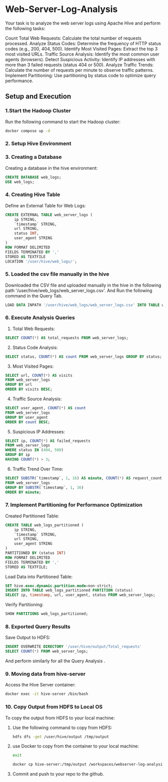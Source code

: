 # Web-Server-Log-Analysis

Your task is to analyze the web server logs using Apache Hive and perform the following tasks:

Count Total Web Requests: Calculate the total number of requests processed.
Analyze Status Codes: Determine the frequency of HTTP status codes (e.g., 200, 404, 500).
Identify Most Visited Pages: Extract the top 3 most visited URLs.
Traffic Source Analysis: Identify the most common user agents (browsers).
Detect Suspicious Activity: Identify IP addresses with more than 3 failed requests (status 404 or 500).
Analyze Traffic Trends: Calculate the number of requests per minute to observe traffic patterns.
Implement Partitioning: Use partitioning by status code to optimize query performance.

## Setup and Execution

### 1.**Start the Hadoop Cluster**

Run the following command to start the Hadoop cluster:

```bash
docker compose up -d
```

### 2. **Setup Hive Environment**

### 3. **Creating a Database**

Creating a database in the hive environment:

```sql
CREATE DATABASE web_logs;
USE web_logs;
```

### 4. **Creating Hive Table**

Define an External Table for Web Logs:

```sql
CREATE EXTERNAL TABLE web_server_logs (
    ip STRING,
    `timestamp` STRING,
    url STRING,
    status INT,
    user_agent STRING
)
ROW FORMAT DELIMITED
FIELDS TERMINATED BY ','
STORED AS TEXTFILE
LOCATION '/user/hive/web_logs/';
```

### 5. **Loaded the csv file manually in the hive**

Downloaded the CSV file and uploaded manually in the hive in the following path '/user/hive/web_logs/web_server_logs.csv'.
And Run the following command in the Query Tab.

```sql
LOAD DATA INPATH '/user/hive/web_logs/web_server_logs.csv' INTO TABLE web_logs;
```

### 6. **Execute Analysis Queries**

1) Total Web Requests:
   
```sql
SELECT COUNT(*) AS total_requests FROM web_server_logs;
```

2) Status Code Analysis:
   
```sql
SELECT status, COUNT(*) AS count FROM web_server_logs GROUP BY status;
```

3) Most Visited Pages:
   
```sql
SELECT url, COUNT(*) AS visits 
FROM web_server_logs 
GROUP BY url 
ORDER BY visits DESC;
```

4) Traffic Source Analysis:
   
```sql
SELECT user_agent, COUNT(*) AS count 
FROM web_server_logs 
GROUP BY user_agent 
ORDER BY count DESC;
```

5) Suspicious IP Addresses:
   
```sql
SELECT ip, COUNT(*) AS failed_requests 
FROM web_server_logs 
WHERE status IN (404, 500) 
GROUP BY ip 
HAVING COUNT(*) > 3;
```

6) Traffic Trend Over Time:
   
```sql
SELECT SUBSTR(`timestamp`, 1, 16) AS minute, COUNT(*) AS request_count 
FROM web_server_logs 
GROUP BY SUBSTR(`timestamp`, 1, 16) 
ORDER BY minute;
```


### 7. **Implement Partitioning for Performance Optimization**

Created Partitioned Table:

```sql
CREATE TABLE web_logs_partitioned (
    ip STRING,
    `timestamp` STRING,
    url STRING,
    user_agent STRING
)
PARTITIONED BY (status INT)
ROW FORMAT DELIMITED
FIELDS TERMINATED BY ','
STORED AS TEXTFILE;
```

Load Data into Partitioned Table:

```sql
SET hive.exec.dynamic.partition.mode=non-strict;
INSERT INTO TABLE web_logs_partitioned PARTITION (status)
SELECT ip, timestamp, url, user_agent, status FROM web_server_logs;
```

Verify Partitioning:

```sql
SHOW PARTITIONS web_logs_partitioned;
```

### 8. **Exported Query Results**

Save Output to HDFS:

```sql
INSERT OVERWRITE DIRECTORY '/user/hive/output/Total_requests'
SELECT COUNT(*) FROM web_server_logs;
```
And perform similarly for all the Query Analysis .

### 9. **Moving data from hive-server**

Access the Hive Server  container:

```bash
docker exec -it hive-server /bin/bash
```

### 10. **Copy Output from HDFS to Local OS**

To copy the output from HDFS to your local machine:

1. Use the following command to copy from HDFS:
    ```bash
    hdfs dfs -get /user/hive/output /tmp/output
    ```

2. use Docker to copy from the container to your local machine:
   ```bash
   exit 
   ```
    ```bash
    docker cp hive-server:/tmp/output /workspaces/webserver-log-analysis-hive-Krishna-coder12/
    ```
3. Commit and push to your repo to the github.
